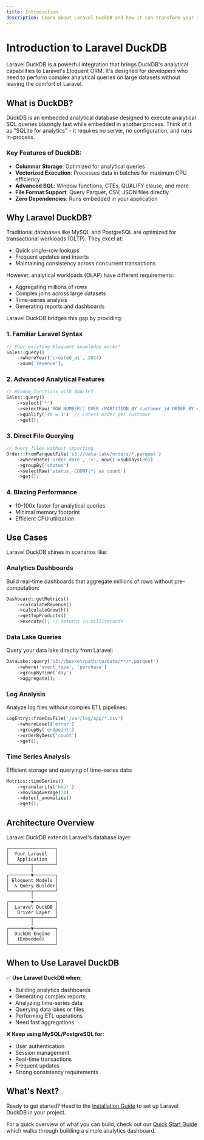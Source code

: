 ```yaml
---
title: Introduction
description: Learn about Laravel DuckDB and how it can transform your analytical workflows
---
```


# Introduction to Laravel DuckDB

Laravel DuckDB is a powerful integration that brings DuckDB's analytical capabilities to Laravel's Eloquent ORM. It's designed for developers who need to perform complex analytical queries on large datasets without leaving the comfort of Laravel.

## What is DuckDB?

DuckDB is an embedded analytical database designed to execute analytical SQL queries blazingly fast while embedded in another process. Think of it as "SQLite for analytics" - it requires no server, no configuration, and runs in-process.

### Key Features of DuckDB:

- **Columnar Storage**: Optimized for analytical queries
- **Vectorized Execution**: Processes data in batches for maximum CPU efficiency
- **Advanced SQL**: Window functions, CTEs, QUALIFY clause, and more
- **File Format Support**: Query Parquet, CSV, JSON files directly
- **Zero Dependencies**: Runs embedded in your application

## Why Laravel DuckDB?

Traditional databases like MySQL and PostgreSQL are optimized for transactional workloads (OLTP). They excel at:

- Quick single-row lookups
- Frequent updates and inserts
- Maintaining consistency across concurrent transactions

However, analytical workloads (OLAP) have different requirements:

- Aggregating millions of rows
- Complex joins across large datasets
- Time-series analysis
- Generating reports and dashboards

Laravel DuckDB bridges this gap by providing:

### 1. **Familiar Laravel Syntax**

```php
// Your existing Eloquent knowledge works!
Sales::query()
    ->whereYear('created_at', 2024)
    ->sum('revenue');
```

### 2. **Advanced Analytical Features**

```php
// Window functions with QUALIFY
Sales::query()
    ->select('*')
    ->selectRaw('ROW_NUMBER() OVER (PARTITION BY customer_id ORDER BY created_at DESC) as rn')
    ->qualify('rn = 1')  // Latest order per customer
    ->get();
```

### 3. **Direct File Querying**

```php
// Query files without importing
Order::fromParquetFile('s3://data-lake/orders/*.parquet')
    ->whereDate('order_date', '>', now()->subDays(30))
    ->groupBy('status')
    ->selectRaw('status, COUNT(*) as count')
    ->get();
```

### 4. **Blazing Performance**

- 10-100x faster for analytical queries
- Minimal memory footprint
- Efficient CPU utilization

## Use Cases

Laravel DuckDB shines in scenarios like:

### Analytics Dashboards

Build real-time dashboards that aggregate millions of rows without pre-computation:

```php
Dashboard::getMetrics()
    ->calculateRevenue()
    ->calculateGrowth()
    ->getTopProducts()
    ->execute(); // Returns in milliseconds
```

### Data Lake Queries

Query your data lake directly from Laravel:

```php
DataLake::query('s3://bucket/path/to/data/**/*.parquet')
    ->where('event_type', 'purchase')
    ->groupByTime('day')
    ->aggregate();
```

### Log Analysis

Analyze log files without complex ETL pipelines:

```php
LogEntry::fromCsvFile('/var/log/app/*.csv')
    ->whereLevel('error')
    ->groupBy('endpoint')
    ->orderByDesc('count')
    ->get();
```

### Time Series Analysis

Efficient storage and querying of time-series data:

```php
Metrics::timeSeries()
    ->granularity('hour')
    ->movingAverage(24)
    ->detect_anomalies()
    ->get();
```

## Architecture Overview

Laravel DuckDB extends Laravel's database layer:

```
┌─────────────────┐
│  Your Laravel   │
│   Application   │
└────────┬────────┘
         │
┌────────▼────────┐
│ Eloquent Models │
│  & Query Builder│
└────────┬────────┘
         │
┌────────▼────────┐
│  Laravel DuckDB │
│   Driver Layer  │
└────────┬────────┘
         │
┌────────▼────────┐
│  DuckDB Engine  │
│   (Embedded)    │
└─────────────────┘
```

## When to Use Laravel DuckDB

✅ **Use Laravel DuckDB when:**

- Building analytics dashboards
- Generating complex reports
- Analyzing time-series data
- Querying data lakes or files
- Performing ETL operations
- Need fast aggregations

❌ **Keep using MySQL/PostgreSQL for:**

- User authentication
- Session management
- Real-time transactions
- Frequent updates
- Strong consistency requirements

## What's Next?

Ready to get started? Head to the [Installation Guide](/getting-started/installation/) to set up Laravel DuckDB in your project.

For a quick overview of what you can build, check out our [Quick Start Guide](/getting-started/quick-start/) which walks through building a simple analytics dashboard.
